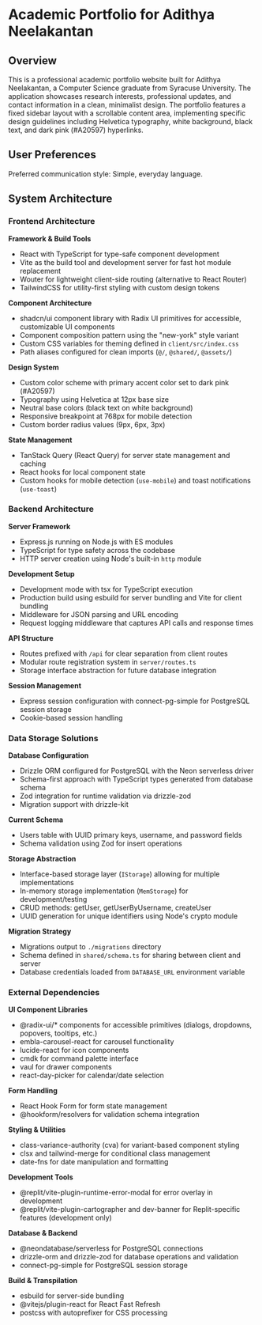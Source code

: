 # Academic Portfolio for Adithya Neelakantan

## Overview

This is a professional academic portfolio website built for Adithya Neelakantan, a Computer Science graduate from Syracuse University. The application showcases research interests, professional updates, and contact information in a clean, minimalist design. The portfolio features a fixed sidebar layout with a scrollable content area, implementing specific design guidelines including Helvetica typography, white background, black text, and dark pink (#A20597) hyperlinks.

## User Preferences

Preferred communication style: Simple, everyday language.

## System Architecture

### Frontend Architecture

**Framework & Build Tools**
- React with TypeScript for type-safe component development
- Vite as the build tool and development server for fast hot module replacement
- Wouter for lightweight client-side routing (alternative to React Router)
- TailwindCSS for utility-first styling with custom design tokens

**Component Architecture**
- shadcn/ui component library with Radix UI primitives for accessible, customizable UI components
- Component composition pattern using the "new-york" style variant
- Custom CSS variables for theming defined in `client/src/index.css`
- Path aliases configured for clean imports (`@/`, `@shared/`, `@assets/`)

**Design System**
- Custom color scheme with primary accent color set to dark pink (#A20597)
- Typography using Helvetica at 12px base size
- Neutral base colors (black text on white background)
- Responsive breakpoint at 768px for mobile detection
- Custom border radius values (9px, 6px, 3px)

**State Management**
- TanStack Query (React Query) for server state management and caching
- React hooks for local component state
- Custom hooks for mobile detection (`use-mobile`) and toast notifications (`use-toast`)

### Backend Architecture

**Server Framework**
- Express.js running on Node.js with ES modules
- TypeScript for type safety across the codebase
- HTTP server creation using Node's built-in `http` module

**Development Setup**
- Development mode with tsx for TypeScript execution
- Production build using esbuild for server bundling and Vite for client bundling
- Middleware for JSON parsing and URL encoding
- Request logging middleware that captures API calls and response times

**API Structure**
- Routes prefixed with `/api` for clear separation from client routes
- Modular route registration system in `server/routes.ts`
- Storage interface abstraction for future database integration

**Session Management**
- Express session configuration with connect-pg-simple for PostgreSQL session storage
- Cookie-based session handling

### Data Storage Solutions

**Database Configuration**
- Drizzle ORM configured for PostgreSQL with the Neon serverless driver
- Schema-first approach with TypeScript types generated from database schema
- Zod integration for runtime validation via drizzle-zod
- Migration support with drizzle-kit

**Current Schema**
- Users table with UUID primary keys, username, and password fields
- Schema validation using Zod for insert operations

**Storage Abstraction**
- Interface-based storage layer (`IStorage`) allowing for multiple implementations
- In-memory storage implementation (`MemStorage`) for development/testing
- CRUD methods: getUser, getUserByUsername, createUser
- UUID generation for unique identifiers using Node's crypto module

**Migration Strategy**
- Migrations output to `./migrations` directory
- Schema defined in `shared/schema.ts` for sharing between client and server
- Database credentials loaded from `DATABASE_URL` environment variable

### External Dependencies

**UI Component Libraries**
- @radix-ui/* components for accessible primitives (dialogs, dropdowns, popovers, tooltips, etc.)
- embla-carousel-react for carousel functionality
- lucide-react for icon components
- cmdk for command palette interface
- vaul for drawer components
- react-day-picker for calendar/date selection

**Form Handling**
- React Hook Form for form state management
- @hookform/resolvers for validation schema integration

**Styling & Utilities**
- class-variance-authority (cva) for variant-based component styling
- clsx and tailwind-merge for conditional class management
- date-fns for date manipulation and formatting

**Development Tools**
- @replit/vite-plugin-runtime-error-modal for error overlay in development
- @replit/vite-plugin-cartographer and dev-banner for Replit-specific features (development only)

**Database & Backend**
- @neondatabase/serverless for PostgreSQL connections
- drizzle-orm and drizzle-zod for database operations and validation
- connect-pg-simple for PostgreSQL session storage

**Build & Transpilation**
- esbuild for server-side bundling
- @vitejs/plugin-react for React Fast Refresh
- postcss with autoprefixer for CSS processing